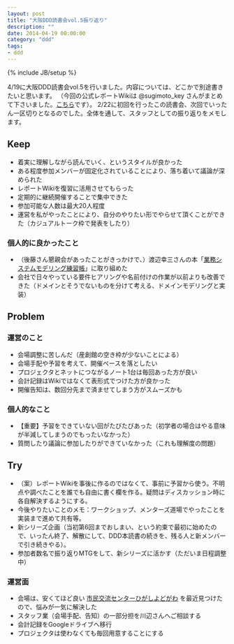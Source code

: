 ```yaml
---
layout: post
title: "大阪DDD読書会vol.5振り返り"
description: ""
date: 2014-04-19 00:00:00
category: "ddd"
tags:
- ddd
---
```

{% include JB/setup %}

4/19に大阪DDD読書会vol.5を行いました。内容については、どこかで別途書きたいと思います。
（今回の公式レポートWikiは @sugimoto_key さんがまとめて下さいました。[こちら](https://github.com/dddosaka/reading_ddd_report/wiki/vol5_20140419)です）。
2/22に初回を行ったこの読書会、次回でいったん一区切りとなるのでした。全体を通して、スタッフとしての振り返りをメモします。

## Keep

- 着実に理解しながら読んでいく、というスタイルが良かった
- ある程度参加メンバーが固定化されていることにより、落ち着いて議論が深められた
- レポートWikiを復習に活用させてもらった
- 定期的に継続開催することで集中できた
- 参加可能な人数は最大20人程度
- 運営を私がやったことにより、自分のやりたい形でやらせて頂くことができた（カジュアルトーク枠で発表をしたり）

### 個人的に良かったこと

- （後藤さん懇親会があったことがきっかけで、）渡辺幸三さんの本「[業務システムモデリング練習帳](http://www.amazon.co.jp/%E6%A5%AD%E5%8B%99%E3%82%B7%E3%82%B9%E3%83%86%E3%83%A0%E3%83%A2%E3%83%87%E3%83%AA%E3%83%B3%E3%82%B0%E7%B7%B4%E7%BF%92%E5%B8%B3-%E6%A5%AD%E5%8B%99%E3%82%B7%E3%82%B9%E3%83%86%E3%83%A0%E3%82%92%E5%8A%B9%E6%9E%9C%E7%9A%84%E3%81%AB%E8%A8%AD%E8%A8%88%E3%81%99%E3%82%8B%E3%81%9F%E3%82%81%E3%81%AE%E7%B2%BE%E9%81%B845%E9%A1%8C-%E6%B8%A1%E8%BE%BA-%E5%B9%B8%E4%B8%89/dp/4822282856)」に取り組めた
- 会社で日々やっている要件ヒアリングや名前付けの作業が以前よりも改善できた（ドメインとそうでないものを分けて考える、ドメインモデリングと実装）

## Problem

### 運営のこと

- 会場調整に苦しんだ（産創館の空き枠が少ないことによる）
- 会場手配や予習を考えて、開催ペースを落としたい
- プロジェクタとネットにつながるノート1台は毎回あった方が良い
- 会計記録はWikiではなくて表形式でつけた方が良かった
- 開催告知は、数回分先まで済ませてしまう方がスムーズかも

### 個人的なこと

- 【重要】予習をできていない回がたびたびあった（初学者の場合はやる意味が半減してしまうのでもったいなかった）
- 質問したり議論に参加したりができていなかった（これも理解度の問題）

## Try

- （案）レポートWikiを事後に作るのではなくて、事前に予習から使う。不明点や調べたことを誰でも自由に書く欄を作る。疑問はディスカッション時に各自解決するようにする。
- 今後やりたいことのメモ：ワークショップ、メンターズ道場でやったことを実装まで進めて共有等。
- 新シリーズ企画（当初第6回までおしまい、という約束で最初に始めたので、いったん終了、解散にして、DDD本読書の続きを、残る人と新メンバーで引き続きやる）。
- 参加者数名で振り返りMTGをして、新シリーズに活かす（ただいま日程調整中）

### 運営面

- 会場は、安くてほど良い [市民交流センターひがしよどがわ](市民交流センターひがしよどがわ) を最近見つけたので、悩みが一気に解決した
- スタッフ業（会場手配、告知）の一部分担を川辺さんへご相談する
- 会計記録をGoogleドライブへ移行
- プロジェクタは使わなくても毎回用意することにする
